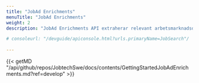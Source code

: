 ```yaml
---
title: "JobAd Enrichments"
menuTitle: "JobAd Enrichments"
weight: 2
description: "JobAd Enrichments API extraherar relevant arbetsmarknadsdata från platsannonstexter, vilket gör det möjligt att automatiskt se vad arbetsgivarna behöver eller efterfrågar hos arbetssökande. "

# consoleurl: "/devguide/apiconsole.html?urls.primaryName=JobSearch"/
  
---
```



{{< getMD "/api/github/repos/JobtechSwe/docs/contents/GettingStartedJobAdEnrichments.md?ref=develop" >}}

